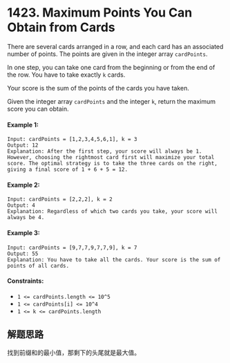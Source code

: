 # 1423. Maximum Points You Can Obtain from Cards

There are several cards arranged in a row, and each card has an associated number of points. The points are given in the integer array `cardPoints`.

In one step, you can take one card from the beginning or from the end of the row. You have to take exactly `k` cards.

Your score is the sum of the points of the cards you have taken.

Given the integer array `cardPoints` and the integer `k`, return the maximum score you can obtain.

#### Example 1:

```
Input: cardPoints = [1,2,3,4,5,6,1], k = 3
Output: 12
Explanation: After the first step, your score will always be 1. However, choosing the rightmost card first will maximize your total score. The optimal strategy is to take the three cards on the right, giving a final score of 1 + 6 + 5 = 12.
```

#### Example 2:

```
Input: cardPoints = [2,2,2], k = 2
Output: 4
Explanation: Regardless of which two cards you take, your score will always be 4.
```

#### Example 3:

```
Input: cardPoints = [9,7,7,9,7,7,9], k = 7
Output: 55
Explanation: You have to take all the cards. Your score is the sum of points of all cards.
``` 

#### Constraints:

+ `1 <= cardPoints.length <= 10^5`
+ `1 <= cardPoints[i] <= 10^4`
+ `1 <= k <= cardPoints.length`

## 解题思路

找到前缀和的最小值，那剩下的头尾就是最大值。
